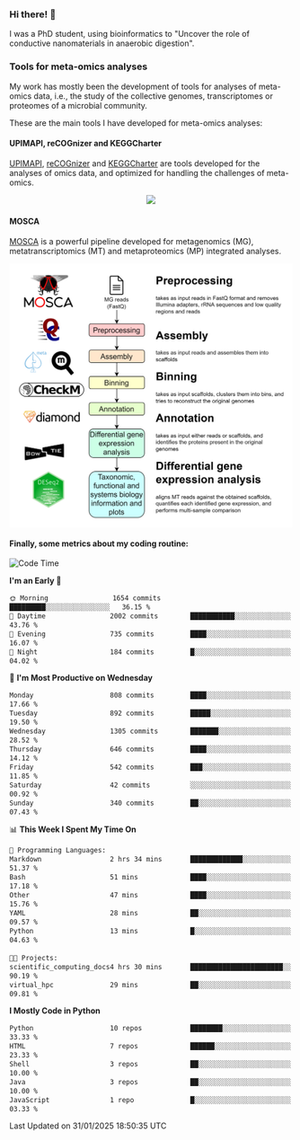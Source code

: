 ### Hi there! 👋

I was a PhD student, using bioinformatics to "Uncover the role of conductive nanomaterials in anaerobic digestion".

### Tools for meta-omics analyses

My work has mostly been the development of tools for analyses of meta-omics data, i.e., the study of the collective genomes, transcriptomes or proteomes of a microbial community.

These are the main tools I have developed for meta-omics analyses:

#### UPIMAPI, reCOGnizer and KEGGCharter

[UPIMAPI](https://github.com/iquasere/UPIMAPI), [reCOGnizer](https://github.com/iquasere/reCOGnizer) and [KEGGCharter](https://github.com/iquasere/KEGGCharter) are tools developed for the analyses of omics data, and optimized for handling the challenges of meta-omics.

<p align="center">
    <img src="assets/annotation_paper.png">
</p>

#### MOSCA

[MOSCA](https://github.com/iquasere/MOSCA) is a powerful pipeline developed for metagenomics (MG), metatranscriptomics (MT) and metaproteomics (MP) integrated analyses.

<p align="center">
    <img src="assets/mosca_workflow.png" align="center" width="700">
</p>


#### Finally, some metrics about my coding routine:

<!--START_SECTION:waka-->
![Code Time](http://img.shields.io/badge/Code%20Time-910%20hrs%2053%20mins-blue)

**I'm an Early 🐤** 

```text
🌞 Morning                1654 commits        █████████░░░░░░░░░░░░░░░░   36.15 % 
🌆 Daytime                2002 commits        ███████████░░░░░░░░░░░░░░   43.76 % 
🌃 Evening                735 commits         ████░░░░░░░░░░░░░░░░░░░░░   16.07 % 
🌙 Night                  184 commits         █░░░░░░░░░░░░░░░░░░░░░░░░   04.02 % 
```
📅 **I'm Most Productive on Wednesday** 

```text
Monday                   808 commits         ████░░░░░░░░░░░░░░░░░░░░░   17.66 % 
Tuesday                  892 commits         █████░░░░░░░░░░░░░░░░░░░░   19.50 % 
Wednesday                1305 commits        ███████░░░░░░░░░░░░░░░░░░   28.52 % 
Thursday                 646 commits         ████░░░░░░░░░░░░░░░░░░░░░   14.12 % 
Friday                   542 commits         ███░░░░░░░░░░░░░░░░░░░░░░   11.85 % 
Saturday                 42 commits          ░░░░░░░░░░░░░░░░░░░░░░░░░   00.92 % 
Sunday                   340 commits         ██░░░░░░░░░░░░░░░░░░░░░░░   07.43 % 
```


📊 **This Week I Spent My Time On** 

```text
💬 Programming Languages: 
Markdown                 2 hrs 34 mins       █████████████░░░░░░░░░░░░   51.37 % 
Bash                     51 mins             ████░░░░░░░░░░░░░░░░░░░░░   17.18 % 
Other                    47 mins             ████░░░░░░░░░░░░░░░░░░░░░   15.76 % 
YAML                     28 mins             ██░░░░░░░░░░░░░░░░░░░░░░░   09.57 % 
Python                   13 mins             █░░░░░░░░░░░░░░░░░░░░░░░░   04.63 % 

🐱‍💻 Projects: 
scientific_computing_docs4 hrs 30 mins       ███████████████████████░░   90.19 % 
virtual_hpc              29 mins             ██░░░░░░░░░░░░░░░░░░░░░░░   09.81 % 
```

**I Mostly Code in Python** 

```text
Python                   10 repos            ████████░░░░░░░░░░░░░░░░░   33.33 % 
HTML                     7 repos             ██████░░░░░░░░░░░░░░░░░░░   23.33 % 
Shell                    3 repos             ██░░░░░░░░░░░░░░░░░░░░░░░   10.00 % 
Java                     3 repos             ██░░░░░░░░░░░░░░░░░░░░░░░   10.00 % 
JavaScript               1 repo              █░░░░░░░░░░░░░░░░░░░░░░░░   03.33 % 
```




 Last Updated on 31/01/2025 18:50:35 UTC
<!--END_SECTION:waka-->

